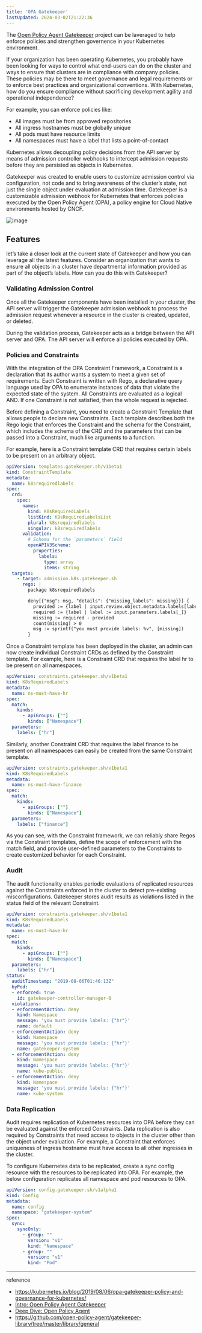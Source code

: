 ```yaml
---
title: 'OPA Gatekeeper'
lastUpdated: 2024-03-02T21:22:36
---
```


The [Open Policy Agent Gatekeeper](https://github.com/open-policy-agent/gatekeeper) project can be laveraged to help enforce policies and strengthen governence in your Kubernetes environment. 

If your organization has been operating Kubernetes, you probably have been looking for ways to control what end-users can do on the cluster and ways to ensure that clusters are in compliance with company policies. These policies may be there to meet governance and legal requirements or to enforce best practices and organizational conventions. With Kubernetes, how do you ensure compliance without sacrificing development agility and operational independence?

For example, you can enforce policies like:

- All images must be from approved repositories
- All ingress hostnames must be globally unique
- All pods must have resource limits
- All namespaces must have a label that lists a point-of-contact
  
Kubernetes allows decoupling policy decisions from the API server by means of admission controller webhooks to intercept admission requests before they are persisted as objects in Kubernetes.

Gatekeeper was created to enable users to customize admission control via configuration, not code and to bring awareness of the cluster’s state, not just the single object under evaluation at admission time. Gatekeeper is a customizable admission webhook for Kubernetes that enforces policies executed by the Open Policy Agent (OPA), a policy engine for Cloud Native environments hosted by CNCF.

![image](https://github.com/rlaisqls/TIL/assets/81006587/e870ebcc-1ae3-4cb7-86e2-f0e27a81b8f4)

## Features

let’s take a closer look at the current state of Gatekeeper and how you can leverage all the latest features. Consider an organization that wants to ensure all objects in a cluster have departmental information provided as part of the object’s labels. How can you do this with Gatekeeper?

### Validating Admission Control

Once all the Gatekeeper components have been installed in your cluster, the API server will trigger the Gatekeeper admission webhook to process the admission request whenever a resource in the cluster is created, updated, or deleted.

During the validation process, Gatekeeper acts as a bridge between the API server and OPA. The API server will enforce all policies executed by OPA.

### Policies and Constraints

With the integration of the OPA Constraint Framework, a Constraint is a declaration that its author wants a system to meet a given set of requirements. Each Constraint is written with Rego, a declarative query language used by OPA to enumerate instances of data that violate the expected state of the system. All Constraints are evaluated as a logical AND. If one Constraint is not satisfied, then the whole request is rejected.

Before defining a Constraint, you need to create a Constraint Template that allows people to declare new Constraints. Each template describes both the Rego logic that enforces the Constraint and the schema for the Constraint, which includes the schema of the CRD and the parameters that can be passed into a Constraint, much like arguments to a function.

For example, here is a Constraint template CRD that requires certain labels to be present on an arbitrary object.

```yaml
apiVersion: templates.gatekeeper.sh/v1beta1
kind: ConstraintTemplate
metadata:
  name: k8srequiredlabels
spec:
  crd:
    spec:
      names:
        kind: K8sRequiredLabels
        listKind: K8sRequiredLabelsList
        plural: k8srequiredlabels
        singular: k8srequiredlabels
      validation:
        # Schema for the `parameters` field
        openAPIV3Schema:
          properties:
            labels:
              type: array
              items: string
  targets:
    - target: admission.k8s.gatekeeper.sh
      rego: |
        package k8srequiredlabels

        deny[{"msg": msg, "details": {"missing_labels": missing}}] {
          provided := {label | input.review.object.metadata.labels[label]}
          required := {label | label := input.parameters.labels[_]}
          missing := required - provided
          count(missing) > 0
          msg := sprintf("you must provide labels: %v", [missing])
        }        
```

Once a Constraint template has been deployed in the cluster, an admin can now create individual Constraint CRDs as defined by the Constraint template. For example, here is a Constraint CRD that requires the label hr to be present on all namespaces.

```yaml
apiVersion: constraints.gatekeeper.sh/v1beta1
kind: K8sRequiredLabels
metadata:
  name: ns-must-have-hr
spec:
  match:
    kinds:
      - apiGroups: [""]
        kinds: ["Namespace"]
  parameters:
    labels: ["hr"]
```

Similarly, another Constraint CRD that requires the label finance to be present on all namespaces can easily be created from the same Constraint template.

```yaml
apiVersion: constraints.gatekeeper.sh/v1beta1
kind: K8sRequiredLabels
metadata:
  name: ns-must-have-finance
spec:
  match:
    kinds:
      - apiGroups: [""]
        kinds: ["Namespace"]
  parameters:
    labels: ["finance"]
```

As you can see, with the Constraint framework, we can reliably share Regos via the Constraint templates, define the scope of enforcement with the match field, and provide user-defined parameters to the Constraints to create customized behavior for each Constraint.

### Audit

The audit functionality enables periodic evaluations of replicated resources against the Constraints enforced in the cluster to detect pre-existing misconfigurations. Gatekeeper stores audit results as violations listed in the status field of the relevant Constraint.

```yaml
apiVersion: constraints.gatekeeper.sh/v1beta1
kind: K8sRequiredLabels
metadata:
  name: ns-must-have-hr
spec:
  match:
    kinds:
      - apiGroups: [""]
        kinds: ["Namespace"]
  parameters:
    labels: ["hr"]
status:
  auditTimestamp: "2019-08-06T01:46:13Z"
  byPod:
  - enforced: true
    id: gatekeeper-controller-manager-0
  violations:
  - enforcementAction: deny
    kind: Namespace
    message: 'you must provide labels: {"hr"}'
    name: default
  - enforcementAction: deny
    kind: Namespace
    message: 'you must provide labels: {"hr"}'
    name: gatekeeper-system
  - enforcementAction: deny
    kind: Namespace
    message: 'you must provide labels: {"hr"}'
    name: kube-public
  - enforcementAction: deny
    kind: Namespace
    message: 'you must provide labels: {"hr"}'
    name: kube-system
```

### Data Replication

Audit requires replication of Kubernetes resources into OPA before they can be evaluated against the enforced Constraints. Data replication is also required by Constraints that need access to objects in the cluster other than the object under evaluation. For example, a Constraint that enforces uniqueness of ingress hostname must have access to all other ingresses in the cluster.

To configure Kubernetes data to be replicated, create a sync config resource with the resources to be replicated into OPA. For example, the below configuration replicates all namespace and pod resources to OPA.

```yaml
apiVersion: config.gatekeeper.sh/v1alpha1
kind: Config
metadata:
  name: config
  namespace: "gatekeeper-system"
spec:
  sync:
    syncOnly:
      - group: ""
        version: "v1"
        kind: "Namespace"
      - group: ""
        version: "v1"
        kind: "Pod"
```

---
reference
- https://kubernetes.io/blog/2019/08/06/opa-gatekeeper-policy-and-governance-for-kubernetes/
- [Intro: Open Policy Agent Gatekeeper](https://youtu.be/Yup1FUc2Qn0)
- [Deep Dive: Open Policy Agent](https://youtu.be/n94_FNhuzy4)
- https://github.com/open-policy-agent/gatekeeper-library/tree/master/library/general